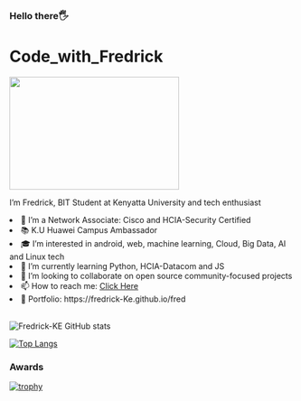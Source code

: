 ### Hello there🖐
<h1>Code_with_Fredrick</h1>
<p><a target="_blank" rel="noopener noreferrer" href="https://camo.githubusercontent.com/a4282b5c7bc174a7aac59e29e175344b8d8bd3b3a6d0bc71ec01b35a0277e4bc/68747470733a2f2f6d656469612e67697068792e636f6d2f6d656469612f336f37714531594e3761424f4650527738452f67697068792e676966"><img src="https://camo.githubusercontent.com/a4282b5c7bc174a7aac59e29e175344b8d8bd3b3a6d0bc71ec01b35a0277e4bc/68747470733a2f2f6d656469612e67697068792e636f6d2f6d656469612f336f37714531594e3761424f4650527738452f67697068792e676966" width="300" height="200" data-canonical-src="https://media.giphy.com/media/3o7qE1YN7aBOFPRw8E/giphy.gif" style="max-width: 100%;"></a></p>

<p>I’m Fredrick, BIT Student at Kenyatta University and tech enthusiast</p>
<li>🔭 I’m a Network Associate: Cisco and HCIA-Security Certified</li>
<li>📚 K.U Huawei  Campus Ambassador
<li>🎓 I’m interested in android, web, machine learning, Cloud, Big Data, AI and Linux tech</li> 
<li>🌱 I’m currently learning Python, HCIA-Datacom and JS</li>
<li>💼 I’m looking to collaborate on open source community-focused projects</li>
<li>📫 How to reach me: <a href ="https://fredrick-Ke.github.io/fred">Click Here</a></li>
<li>👀 Portfolio: https://fredrick-Ke.github.io/fred</li><br>




![Fredrick-KE GitHub stats](https://github-readme-stats.vercel.app/api?username=Fredrick-KE&theme=maroongold&show_icons=true)

[![Top Langs](https://github-readme-stats.vercel.app/api/top-langs/?username=Fredrick-KE&theme=omni&layout=compact)](https://github.com/Fredrick-KE/github-readme-stats)


<h3>Awards</h3>
<p dir="auto"><a href="https://github.com/ryo-ma/github-profile-trophy"><img src="https://camo.githubusercontent.com/ab5418bd7126d963c5f1e8514f40868be022bbe9f37da73b4e3e259f2275786a/68747470733a2f2f6769746875622d70726f66696c652d74726f7068792e76657263656c2e6170702f3f757365726e616d653d616d696c616d656e267468656d653d6f6e656461726b" alt="trophy" data-canonical-src="https://github-profile-trophy.vercel.app/?username=amilamen&amp;theme=onedark" style="max-width: 100%;"></a></p>


